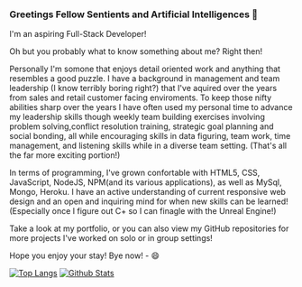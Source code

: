 ### Greetings Fellow Sentients and Artificial Intelligences 👋

I'm an aspiring Full-Stack Developer!

Oh but you probably what to know something about me? Right then! 

Personally I'm somone that enjoys detail oriented work and anything that resembles a good puzzle. I have a background in management and team leadership (I know terribly boring right?) that I've aquired over the years from sales and retail customer facing enviroments. To keep those nifty abilities sharp over the years I have often used my personal time
to advance my leadership skills though weekly team building exercises involving problem solving,conflict resolution training, strategic goal planning and social bonding, all while encouraging skills in data figuring, team work, time management, and listening skills while in a diverse team setting. (That's all the far more exciting portion!)

In terms of programming, I've grown confortable with HTML5, CSS, JavaScript, NodeJS, NPM(and its various applications), as well as MySql, Mongo, Heroku. I have an active understanding of current responsive web design and an open and inquiring mind for when new skills can be learned! (Especially once I figure out C+ so I can finagle with the Unreal Engine!)

Take a look at my portfolio, or you can also view my GitHub repositories for more projects I've worked on solo or in group settings!

Hope you enjoy your stay! Bye now! - 😄

[![Top Langs](https://github-readme-stats.vercel.app/api/top-langs/?username=lordgeer&layout=compact)](https://github.com/lordgeer/github-readme-stats)
[![Github Stats](https://github-readme-stats.vercel.app/api?username=lordgeer&count_private=true)](https://github.com/lordgeer/github-readme-stats)

<!--
**lordgeer/lordgeer** is a ✨ _special_ ✨ repository because its `README.md` (this file) appears on your GitHub profile.

Here are some ideas to get you started:

- 🔭 I’m currently working on ...
- 🌱 I’m currently learning ...
- 👯 I’m looking to collaborate on ...
- 🤔 I’m looking for help with ...
- 💬 Ask me about ...
- 📫 How to reach me: ...
- 😄 Pronouns: ...
- ⚡ Fun fact: ...
-->
